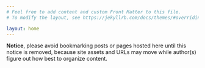 ```yaml
---
# Feel free to add content and custom Front Matter to this file.
# To modify the layout, see https://jekyllrb.com/docs/themes/#overriding-theme-defaults

layout: home
---
```


**Notice**, please avoid bookmarking posts or pages hosted here until this notice is removed, because site assets and URLs may move while author(s) figure out how best to organize content.
